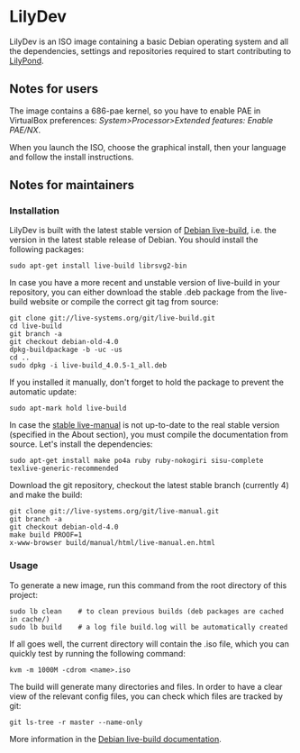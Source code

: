 # LilyDev

LilyDev is an ISO image containing a basic Debian operating system and
all the dependencies, settings and repositories required to start
contributing to [LilyPond](http://lilypond.org/).

## Notes for users

The image contains a 686-pae kernel, so you have to enable PAE in
VirtualBox preferences: *System\>Processor\>Extended features: Enable PAE/NX*.

When you launch the ISO, choose the graphical install, then your
language and follow the install instructions.

## Notes for maintainers

### Installation

LilyDev is built with the latest stable version of [Debian
live-build](http://live.debian.net/), i.e. the version in the latest
stable release of Debian. You should install the following packages:

    sudo apt-get install live-build librsvg2-bin

In case you have a more recent and unstable version of live-build in
your repository, you can either download the stable .deb package from
the live-build website or compile the correct git tag from source:

    git clone git://live-systems.org/git/live-build.git
    cd live-build
    git branch -a
    git checkout debian-old-4.0
    dpkg-buildpackage -b -uc -us
    cd ..
    sudo dpkg -i live-build_4.0.5-1_all.deb

If you installed it manually, don't forget to hold the package to prevent
the automatic update:

    sudo apt-mark hold live-build

In case the [stable live-manual](http://live.debian.net/manual/stable/html/live-manual.en.html)
is not up-to-date to the real stable version (specified in the About section), you
must compile the documentation from source.  Let's install the dependencies:

    sudo apt-get install make po4a ruby ruby-nokogiri sisu-complete texlive-generic-recommended

Download the git repository, checkout the latest stable branch (currently 4)
and make the build:

    git clone git://live-systems.org/git/live-manual.git
    git branch -a
    git checkout debian-old-4.0
    make build PROOF=1
    x-www-browser build/manual/html/live-manual.en.html


### Usage

To generate a new image, run this command from the root directory of
this project:

    sudo lb clean    # to clean previous builds (deb packages are cached in cache/)
    sudo lb build    # a log file build.log will be automatically created

If all goes well, the current directory will contain the .iso file, which
you can quickly test by running the following command:

    kvm -m 1000M -cdrom <name>.iso

The build will generate many directories and files. In order to have a
clear view of the relevant config files, you can check which files are
tracked by git:

    git ls-tree -r master --name-only

More information in the [Debian live-build
documentation](http://live.debian.net/manual/stable/html/live-manual.en.html).
